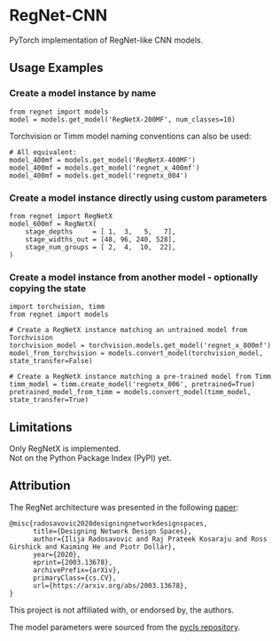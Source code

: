 # RegNet-CNN
PyTorch implementation of RegNet-like CNN models.

## Usage Examples

### Create a model instance by name
```
from regnet import models
model = models.get_model('RegNetX-200MF', num_classes=10)
```

Torchvision or Timm model naming conventions can also be used:
```
# All equivalent:
model_400mf = models.get_model('RegNetX-400MF')
model_400mf = models.get_model('regnet_x_400mf')
model_400mf = models.get_model('regnetx_004')
```

### Create a model instance directly using custom parameters

```
from regnet import RegNetX
model_600mf = RegNetX(
    stage_depths     = [ 1,  3,   5,   7],
    stage_widths_out = [48, 96, 240, 528],
    stage_num_groups = [ 2,  4,  10,  22],
)
```

### Create a model instance from another model - optionally copying the state

```
import torchvision, timm
from regnet import models

# Create a RegNetX instance matching an untrained model from Torchvision
torchvision_model = torchvision.models.get_model('regnet_x_800mf')
model_from_torchvision = models.convert_model(torchvision_model, state_transfer=False)

# Create a RegNetX instance matching a pre-trained model from Timm
timm_model = timm.create_model('regnetx_006', pretrained=True)
pretrained_model_from_timm = models.convert_model(timm_model, state_transfer=True)

```

## Limitations
Only RegNetX is implemented. \
Not on the Python Package Index (PyPI) yet.

## Attribution
The RegNet architecture was presented in the following [paper](https://arxiv.org/abs/2003.13678):
```
@misc{radosavovic2020designingnetworkdesignspaces,
      title={Designing Network Design Spaces}, 
      author={Ilija Radosavovic and Raj Prateek Kosaraju and Ross Girshick and Kaiming He and Piotr Dollár},
      year={2020},
      eprint={2003.13678},
      archivePrefix={arXiv},
      primaryClass={cs.CV},
      url={https://arxiv.org/abs/2003.13678}, 
}
```
This project is not affiliated with, or endorsed by, the authors.

The model parameters were sourced from the [pycls repository](https://github.com/facebookresearch/pycls/tree/5719de641657c251f807c20a1fcf8ef6f4b60144/configs/dds_baselines/regnetx).
